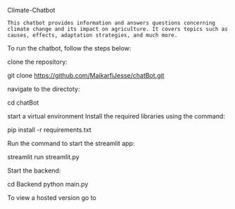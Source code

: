 Climate-Chatbot 

    This chatbot provides information and answers questions concerning climate change and its impact on agriculture. It covers topics such as causes, effects, adaptation strategies, and much more.

To run the chatbot, follow the steps below:

clone the repository:

git clone https://github.com/MaikarfiJesse/chatBot.git

navigate to the directoty:

cd chatBot

start a virtual environment Install the required libraries using the command:

pip install -r requirements.txt

Run the command to start the streamlit app:

streamlit run streamlit.py

Start the backend:

cd Backend
python main.py

To view a hosted version go to 
